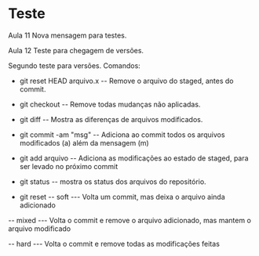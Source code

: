 # Teste

Aula 11
Nova mensagem para testes.

Aula 12
Teste para chegagem de versões.

Segundo teste para versões.
Comandos:
 - git reset HEAD arquivo.x
 -- Remove o arquivo do staged, antes do commit. 

 - git checkout
 -- Remove todas mudanças não aplicadas.

 - git diff
 -- Mostra as diferenças de arquivos modificados.

 - git commit -am "msg"
 -- Adiciona ao commit todos os arquivos modificados (a) além da mensagem (m)

 - git add arquivo
 -- Adiciona as modificações ao estado de staged, para ser levado no próximo commit

 - git status
 -- mostra os status dos arquivos do repositório.


- git reset 
 -- soft
 --- Volta um commit, mas deixa o arquivo ainda adicionado

 -- mixed
 --- Volta o commit e remove o arquivo adicionado, mas mantem o arquivo modificado

 -- hard
 --- Volta o commit e remove todas as modificações feitas
